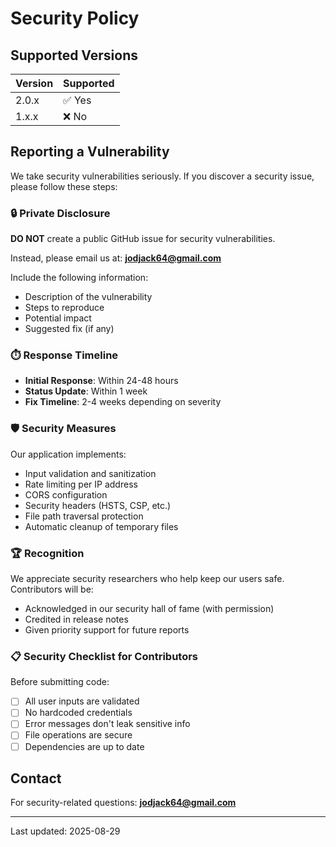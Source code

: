 # Security Policy

## Supported Versions

| Version | Supported          |
| ------- | ------------------ |
| 2.0.x   | ✅ Yes             |
| 1.x.x   | ❌ No              |

## Reporting a Vulnerability

We take security vulnerabilities seriously. If you discover a security issue, please follow these steps:

### 🔒 Private Disclosure

**DO NOT** create a public GitHub issue for security vulnerabilities.

Instead, please email us at: **jodjack64@gmail.com**

Include the following information:
- Description of the vulnerability
- Steps to reproduce
- Potential impact
- Suggested fix (if any)

### ⏱️ Response Timeline

- **Initial Response**: Within 24-48 hours
- **Status Update**: Within 1 week
- **Fix Timeline**: 2-4 weeks depending on severity

### 🛡️ Security Measures

Our application implements:

- Input validation and sanitization
- Rate limiting per IP address
- CORS configuration
- Security headers (HSTS, CSP, etc.)
- File path traversal protection
- Automatic cleanup of temporary files

### 🏆 Recognition

We appreciate security researchers who help keep our users safe. Contributors will be:

- Acknowledged in our security hall of fame (with permission)
- Credited in release notes
- Given priority support for future reports

### 📋 Security Checklist for Contributors

Before submitting code:

- [ ] All user inputs are validated
- [ ] No hardcoded credentials
- [ ] Error messages don't leak sensitive info
- [ ] File operations are secure
- [ ] Dependencies are up to date

## Contact

For security-related questions: **jodjack64@gmail.com**

---
Last updated: 2025-08-29
